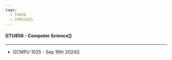 ```yaml
---
tags:
  - TU856
  - CMPU1025
---
```

#### [[TU856 - Computer Science]]

---

- [[CMPU 1025 - Sep 16th 2024]]